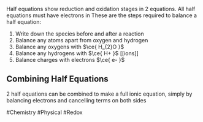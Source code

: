 Half equations show reduction and oxidation stages in 2 equations. All half equations must have electrons in
These are the steps required to balance a half equation:
1. Write down the species before and after a reaction
2. Balance any atoms apart from oxygen and hydrogen
3. Balance any oxygens with $\ce{ H_{2}O }$
4. Balance any hydrogens with $\ce{ H+ }$ [[ions]]
5. Balance charges with electrons $\ce{ e- }$

## Combining Half Equations
2 half equations can be combined to make a full ionic equation, simply by balancing electrons and cancelling terms on both sides

#Chemistry #Physical #Redox 